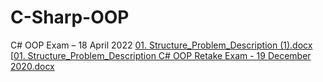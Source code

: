 # C-Sharp-OOP
C# OOP Exam – 18 April 2022
[01. Structure_Problem_Description (1).docx](https://github.com/VasilLozev/C-Sharp-OOP/files/9073265/01.Structure_Problem_Description.1.docx)
[[01. Structure_Problem_Description C# OOP Retake Exam - 19 December 2020.docx](https://github.com/VasilLozev/C-Sharp-OOP/files/9078167/01.Structure_Problem_Description.C.OOP.Retake.Exam.-.19.December.2020.docx)
